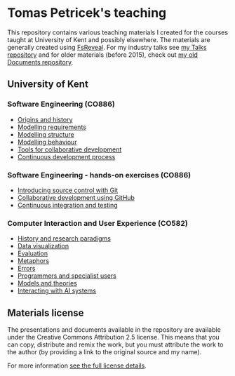 Tomas Petricek's teaching
=========================

This repository contains various teaching materials I created for the courses taught at
University of Kent and possibly elsewhere. The materials are generally
created using [FsReveal](http://github.com/fsprojects/FsReveal). For my industry talks
see [my Talks repository](http://github.com/tpetricek/Talks/) and for older materials
(before 2015), check out [my old Documents repository](http://github.com/tpetricek/Documents/).

University of Kent
------------------

### Software Engineering (CO886)

 * [Origins and history](https://tpetricek.github.io/Teaching/software-engineering/history.html)
 * [Modelling requirements](https://tpetricek.github.io/Teaching/software-engineering/requirements.html)
 * [Modelling structure](https://tpetricek.github.io/Teaching/software-engineering/structure.html)
 * [Modelling behaviour](https://tpetricek.github.io/Teaching/software-engineering/behaviour.html)
 * [Tools for collaborative development](https://tpetricek.github.io/Teaching/software-engineering/collaborative.html)
 * [Continuous development process](https://tpetricek.github.io/Teaching/software-engineering/continuous.html)

### Software Engineering - hands-on exercises (CO886)

 * [Introducing source control with Git](https://github.com/tpetricek/Teaching/blob/master/software-engineering-classes/git-introduction/instructions.md)
 * [Collaborative development using GitHub](https://github.com/tpetricek/Teaching/blob/master/software-engineering-classes/github-introduction/instructions.md)
 * [Continuous integration and testing](https://github.com/tpetricek/Teaching/blob/master/software-engineering-classes/continuous-integration/instructions.md)
 
### Computer Interaction and User Experience (CO582)

 * [History and research paradigms](https://tpetricek.github.io/Teaching/human-computer-interaction/paradigms.html)
 * [Data visualization](https://tpetricek.github.io/Teaching/human-computer-interaction/dataviz.html)
 * [Evaluation](https://tpetricek.github.io/Teaching/human-computer-interaction/evaluation.html)
 * [Metaphors](https://tpetricek.github.io/Teaching/human-computer-interaction/metaphors.html)
 * [Errors](https://tpetricek.github.io/Teaching/human-computer-interaction/errors.html)
 * [Programmers and specialist users](https://tpetricek.github.io/Teaching/human-computer-interaction/specialist.html)
 * [Models and theories](https://tpetricek.github.io/Teaching/human-computer-interaction/models.html)
 * [Interacting with AI systems](https://tpetricek.github.io/Teaching/human-computer-interaction/ai-systems.html)

Materials license
-----------------

The presentations and documents available in the repository are available under the Creative
Commons Attribution 2.5 license.  This means that you can copy, distribute and remix the work,
but you must attribute the work to the author (by providing a link to the original source
and my name).

For more information [see the full license details](http://creativecommons.org/licenses/by/2.5/).
